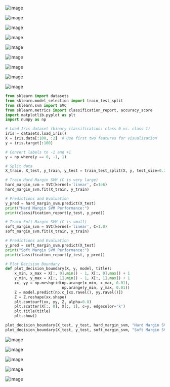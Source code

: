 ![image](https://github.com/user-attachments/assets/7dbe6434-1c6e-47af-b1b5-ac12d4b27d05)

![image](https://github.com/user-attachments/assets/7023d91b-f022-4ccf-9723-d56778a8aaa5)

![image](https://github.com/user-attachments/assets/30ff6ec1-5c25-4105-9b87-33fcee8ad4dc)

![image](https://github.com/user-attachments/assets/21c43277-a6af-418f-af2d-4d17e60288d4)

![image](https://github.com/user-attachments/assets/420945ef-0a9a-4c92-9999-2afbfe4246f8)

![image](https://github.com/user-attachments/assets/f5eb6b73-2c41-4452-bc9c-03d5ab8bf58b)

![image](https://github.com/user-attachments/assets/497fe8af-2b8d-4052-9643-8f2b037645c4)

![image](https://github.com/user-attachments/assets/697da6ba-7cee-4826-a0f1-130990e978eb)

![image](https://github.com/user-attachments/assets/5fb227d2-44c3-4cba-9a37-544042dc2a88)

```python
from sklearn import datasets
from sklearn.model_selection import train_test_split
from sklearn.svm import SVC
from sklearn.metrics import classification_report, accuracy_score
import matplotlib.pyplot as plt
import numpy as np

# Load Iris dataset (binary classification: class 0 vs. class 1)
iris = datasets.load_iris()
X = iris.data[:100, :2]  # Use first two features for visualization
y = iris.target[:100]

# Convert labels to -1 and +1
y = np.where(y == 0, -1, 1)

# Split data
X_train, X_test, y_train, y_test = train_test_split(X, y, test_size=0.3, random_state=42)

# Train Hard Margin SVM (C is very large)
hard_margin_svm = SVC(kernel='linear', C=1e6)
hard_margin_svm.fit(X_train, y_train)

# Predictions and Evaluation
y_pred = hard_margin_svm.predict(X_test)
print("Hard Margin SVM Performance:")
print(classification_report(y_test, y_pred))

# Train Soft Margin SVM (C is small)
soft_margin_svm = SVC(kernel='linear', C=1.0)
soft_margin_svm.fit(X_train, y_train)

# Predictions and Evaluation
y_pred = soft_margin_svm.predict(X_test)
print("Soft Margin SVM Performance:")
print(classification_report(y_test, y_pred))

# Plot Decision Boundary
def plot_decision_boundary(X, y, model, title):
    x_min, x_max = X[:, 0].min() - 1, X[:, 0].max() + 1
    y_min, y_max = X[:, 1].min() - 1, X[:, 1].max() + 1
    xx, yy = np.meshgrid(np.arange(x_min, x_max, 0.01),
                         np.arange(y_min, y_max, 0.01))
    Z = model.predict(np.c_[xx.ravel(), yy.ravel()])
    Z = Z.reshape(xx.shape)
    plt.contourf(xx, yy, Z, alpha=0.8)
    plt.scatter(X[:, 0], X[:, 1], c=y, edgecolor='k')
    plt.title(title)
    plt.show()

plot_decision_boundary(X_test, y_test, hard_margin_svm, "Hard Margin SVM")
plot_decision_boundary(X_test, y_test, soft_margin_svm, "Soft Margin SVM")

```
![image](https://github.com/user-attachments/assets/89cebda6-032b-4dc6-a9cb-2685c1244f17)

![image](https://github.com/user-attachments/assets/9fbc7387-255e-472e-a5be-3a954e011f25)

![image](https://github.com/user-attachments/assets/857ee11b-6006-473c-a0ed-6972e918a77e)

![image](https://github.com/user-attachments/assets/3db0b264-410a-4632-a056-746158f21d37)

![image](https://github.com/user-attachments/assets/7688615d-11ca-4e1f-818f-096edadf8076)

